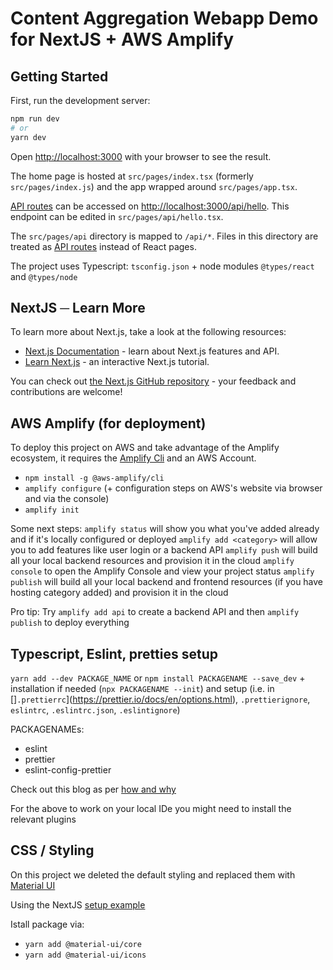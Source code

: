 # Content Aggregation Webapp Demo for NextJS + AWS Amplify

## Getting Started

First, run the development server:

```bash
npm run dev
# or
yarn dev
```

Open [http://localhost:3000](http://localhost:3000) with your browser to see the result.

The home page is hosted at `src/pages/index.tsx` (formerly `src/pages/index.js`) and the app wrapped around `src/pages/app.tsx`.

[API routes](https://nextjs.org/docs/api-routes/introduction) can be accessed on [http://localhost:3000/api/hello](http://localhost:3000/api/hello). This endpoint can be edited in `src/pages/api/hello.tsx`.

The `src/pages/api` directory is mapped to `/api/*`. Files in this directory are treated as [API routes](https://nextjs.org/docs/api-routes/introduction) instead of React pages.

The project uses Typescript: `tsconfig.json` + node modules `@types/react` and `@types/node`

## NextJS ─ Learn More

To learn more about Next.js, take a look at the following resources:

- [Next.js Documentation](https://nextjs.org/docs) - learn about Next.js features and API.
- [Learn Next.js](https://nextjs.org/learn) - an interactive Next.js tutorial.

You can check out [the Next.js GitHub repository](https://github.com/vercel/next.js/) - your feedback and contributions are welcome!

## AWS Amplify (for deployment)

To deploy this project on AWS and take advantage of the Amplify ecosystem, it requires the [Amplify Cli](https://docs.amplify.aws/cli/start/install) and an AWS Account.

- `npm install -g @aws-amplify/cli`
- `amplify configure` (+ configuration steps on AWS's website via browser and via the console)
- `amplify init`

Some next steps:
`amplify status` will show you what you've added already and if it's locally configured or deployed
`amplify add <category>` will allow you to add features like user login or a backend API
`amplify push` will build all your local backend resources and provision it in the cloud
`amplify console` to open the Amplify Console and view your project status
`amplify publish` will build all your local backend and frontend resources (if you have hosting category added) and provision it in the cloud

Pro tip:
Try `amplify add api` to create a backend API and then `amplify publish` to deploy everything

## Typescript, Eslint, pretties setup

`yarn add --dev PACKAGE_NAME` or `npm install PACKAGENAME --save_dev` + installation if needed (`npx PACKAGENAME --init`) and setup (i.e. in []`.prettierrc`](https://prettier.io/docs/en/options.html), `.prettierignore`, `eslintrc`, `.eslintrc.json`, `.eslintignore`)

PACKAGENAMEs:

- eslint
- prettier
- eslint-config-prettier

Check out this blog as per [how and why](https://decodenatura.com/how-to-set-up-nextjs-typescript-eslint-prettier/)

For the above to work on your local IDe you might need to install the relevant plugins

## CSS / Styling

On this project we deleted the default styling and replaced them with [Material UI](https://www.williamkurniawan.com/blog/step-by-step-guidelines-to-implement-material-ui-in-next-js-2020)

Using the NextJS [setup example](https://github.com/vercel/next.js/tree/canary/examples/with-material-ui)

Istall package via:

- `yarn add @material-ui/core`
- `yarn add @material-ui/icons`
